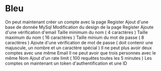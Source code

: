 # Bleu

On peut maintenant créer un compte avec la page Register
Ajout d'une base de donnée MySql
Modification du design de la page Register
Ajoute d'une vérification d'email
Taille minimum du nom ( 4 caractères )
Taille maximum du nom ( 16 caractères )
Taille minium du mot de passe ( 8 caractères )
Ajoute d'une vérification de mot de passe ( doit contenir une majuscule, un nombre et un caractère spécial )
Il ne peut plus avoir deux comptes avec une même Email
Il ne peut avoir que trois personnes avec le même Nom
Ajout d'un rate limit ( 100 requêtes toutes les 5 minutes )
Les comptes on maintenant un token d'authentification et une ID